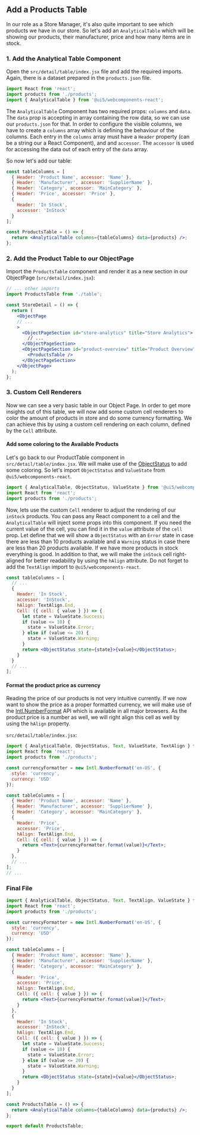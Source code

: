 ## Add a Products Table

In our role as a Store Manager, it's also quite important to see which products we have in our store. So let's add an `AnalyticalTable` which
will be showing our products, their manufacturer, price and how many items are in stock.

### 1. Add the Analytical Table Component

Open the `src/detail/table/index.jsx` file and add the required imports. Again, there is a dataset prepared in the `products.json` file.

```jsx harmony
import React from 'react';
import products from './products';
import { AnalyticalTable } from '@ui5/webcomponents-react';
```

The `AnalyticalTable` Component has two required props: `columns` and `data`.
The `data` prop is accepting in array containing the row data, so we can use our `products.json` for that.
In order to configure the visible columns, we have to create a `columns` array which is defining the behaviour of the columns.
Each entry in the `columns` array must have a `Header` property (can be a string our a React Component), and and `accessor`.
The `accessor` is used for accessing the data out of each entry of the `data` array.

So now let's add our table:

```jsx harmony
const tableColumns = [
  { Header: 'Product Name', accessor: 'Name' },
  { Header: 'Manufacturer', accessor: 'SupplierName' },
  { Header: 'Category', accessor: 'MainCategory' },
  { Header: 'Price', accessor: 'Price' },
  {
    Header: 'In Stock',
    accessor: 'InStock'
  }
];

const ProductsTable = () => {
  return <AnalyticalTable columns={tableColumns} data={products} />;
};
```

### 2. Add the Product Table to our ObjectPage

Import the `ProductsTable` component and render it as a new section in our ObjectPage (`src/detail/index.jsx`):

```jsx harmony
// ... other imports
import ProductsTable from './table';

const StoreDetail = () => {
  return (
    <ObjectPage
    // ...
    >
      <ObjectPageSection id="store-analytics" title="Store Analytics">
        // ...
      </ObjectPageSection>
      <ObjectPageSection id="product-overview" title="Product Overview">
        <ProductsTable />
      </ObjectPageSection>
    </ObjectPage>
  );
};
```

### 3. Custom Cell Renderers

Now we can see a very basic table in our Object Page. In order to get more insights out of this table, we will now
add some custom cell renderers to color the amount of products in store and do some currency formatting.
We can achieve this by using a custom cell rendering on each column, defined by the `Cell` attribute.

#### Add some coloring to the Available Products

Let's go back to our ProductTable component in `src/detail/table/index.jsx`.
We will make use of the [ObjectStatus](https://sap.github.io/ui5-webcomponents-react/?path=/docs/components-objectstatus--only-text) to add some coloring.
So let's import `ObjectStatus` and `ValueState` from `@ui5/webcomponents-react`.

```jsx harmony
import { AnalyticalTable, ObjectStatus, ValueState } from '@ui5/webcomponents-react';
import React from 'react';
import products from './products';
```

Now, lets use the custom `Cell` renderer to adjust the rendering of our `inStock` products.
You can pass any React component to a cell and the `AnalyticalTable` will inject some props into this component.
If you need the current value of the cell, you can find it in the `value` attribute of the `cell` prop.
Let define that we will show a `ObjectStatus` with an `Error` state in case there are less than 10 products available and a `Warning` status in case there are less than 20 products available.
If we have more products in stock everything is good.
In addition to that, we will make the `inStock` cell right-aligned for better readability by using the `hAlign` attribute. Do not forget to add the `TextAlign` import to `@ui5/webcomponents-react`.

```jsx harmony
const tableColumns = [
  // ...
  {
    Header: 'In Stock',
    accessor: 'InStock',
    hAlign: TextAlign.End,
    Cell: ({ cell: { value } }) => {
      let state = ValueState.Success;
      if (value <= 10) {
        state = ValueState.Error;
      } else if (value <= 20) {
        state = ValueState.Warning;
      }
      return <ObjectStatus state={state}>{value}</ObjectStatus>;
    }
  }
  // ...
];
```

#### Format the product price as currency

Reading the price of our products is not very intuitive currently. If we now want to show the price as a proper formatted currency,
we will make use of the [Intl.NumberFormat](https://developer.mozilla.org/en-US/docs/Web/JavaScript/Reference/Global_Objects/NumberFormat) API which is available in all major browsers.
As the product price is a number as well, we will right align this cell as well by using the `hAlign` property.

`src/detail/table/index.jsx`:

```jsx harmony
import { AnalyticalTable, ObjectStatus, Text, ValueState, TextAlign } from '@ui5/webcomponents-react';
import React from 'react';
import products from './products';

const currencyFormatter = new Intl.NumberFormat('en-US', {
  style: 'currency',
  currency: 'USD'
});

const tableColumns = [
  { Header: 'Product Name', accessor: 'Name' },
  { Header: 'Manufacturer', accessor: 'SupplierName' },
  { Header: 'Category', accessor: 'MainCategory' },
  {
    Header: 'Price',
    accessor: 'Price',
    hAlign: TextAlign.End,
    Cell: ({ cell: { value } }) => {
      return <Text>{currencyFormatter.format(value)}</Text>;
    }
  },
  // ...
];
// ...
```

### Final File
```jsx harmony
import { AnalyticalTable, ObjectStatus, Text, TextAlign, ValueState } from '@ui5/webcomponents-react';
import React from 'react';
import products from './products';

const currencyFormatter = new Intl.NumberFormat('en-US', {
  style: 'currency',
  currency: 'USD'
});

const tableColumns = [
  { Header: 'Product Name', accessor: 'Name' },
  { Header: 'Manufacturer', accessor: 'SupplierName' },
  { Header: 'Category', accessor: 'MainCategory' },
  {
    Header: 'Price',
    accessor: 'Price',
    hAlign: TextAlign.End,
    Cell: ({ cell: { value } }) => {
      return <Text>{currencyFormatter.format(value)}</Text>;
    }
  },
  {
    Header: 'In Stock',
    accessor: 'InStock',
    hAlign: TextAlign.End,
    Cell: ({ cell: { value } }) => {
      let state = ValueState.Success;
      if (value <= 10) {
        state = ValueState.Error;
      } else if (value <= 20) {
        state = ValueState.Warning;
      }
      return <ObjectStatus state={state}>{value}</ObjectStatus>;
    }
  }
];

const ProductsTable = () => {
  return <AnalyticalTable columns={tableColumns} data={products} />;
};

export default ProductsTable;

```

